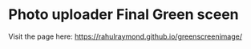 # Photo uploader Final Green sceen

Visit the page here: https://rahulraymond.github.io/greenscreenimage/



